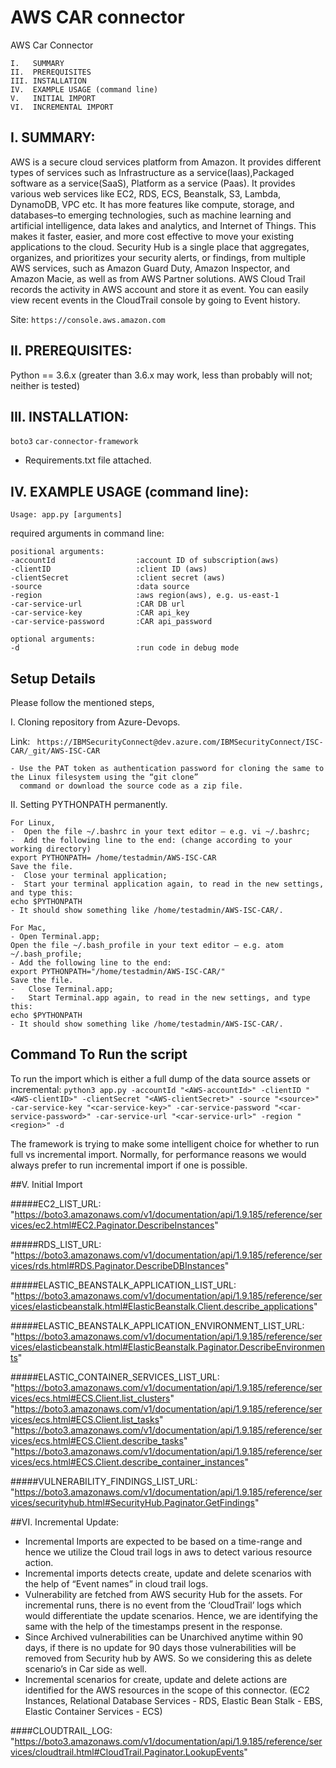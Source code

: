 # AWS CAR connector

AWS Car Connector
```
I.   SUMMARY
II.  PREREQUISITES
III. INSTALLATION
IV.  EXAMPLE USAGE (command line)
V.   INITIAL IMPORT
VI.  INCREMENTAL IMPORT
```
I. SUMMARY:
-----------------------------------------------------------------
AWS is a secure cloud services platform from Amazon. It provides different types of services such as Infrastructure
as a service(Iaas),Packaged software as a service(SaaS), Platform as a service (Paas). It provides various web services
like EC2, RDS, ECS, Beanstalk, S3, Lambda, DynamoDB, VPC etc. It has more features like compute, storage, and
databases–to emerging technologies, such as machine learning and artificial intelligence, data lakes and analytics,
and Internet of Things. This makes it faster, easier, and more cost effective to move your existing applications to
the cloud. Security Hub is a single place that aggregates, organizes, and prioritizes your security alerts, or
findings, from multiple AWS services, such as Amazon Guard Duty, Amazon Inspector, and Amazon Macie, as well as from
AWS Partner solutions. AWS Cloud Trail records the activity in  AWS account and store it as event. You can easily view
recent events in the CloudTrail console by going to Event history.

Site:   ```https://console.aws.amazon.com```
      
II. PREREQUISITES:
-----------------------------------------------------------------
Python == 3.6.x (greater than 3.6.x may work, less than probably will not; neither is tested)

III. INSTALLATION:
-----------------------------------------------------------------

`boto3`
`car-connector-framework`

- Requirements.txt file attached.


IV. EXAMPLE USAGE (command line):
-----------------------------------------------------------------

```Usage: app.py [arguments]```

required arguments in command line:

```
positional arguments:
-accountId                  :account ID of subscription(aws)
-clientID                   :client ID (aws)
-clientSecret               :client secret (aws)
-source                     :data source
-region                     :aws region(aws), e.g. us-east-1
-car-service-url            :CAR DB url
-car-service-key            :CAR api_key
-car-service-password       :CAR api_password

optional arguments:
-d                          :run code in debug mode
```

## Setup Details
Please follow the mentioned steps,

I.	Cloning repository from Azure-Devops. 
 
 Link: ````` https://IBMSecurityConnect@dev.azure.com/IBMSecurityConnect/ISC-CAR/_git/AWS-ISC-CAR`````

    - Use the PAT token as authentication password for cloning the same to the Linux filesystem using the “git clone”
      command or download the source code as a zip file.

II.	Setting PYTHONPATH permanently.

    For Linux,
    -  Open the file ~/.bashrc in your text editor – e.g. vi ~/.bashrc;
    -  Add the following line to the end: (change according to your working directory)
    export PYTHONPATH= /home/testadmin/AWS-ISC-CAR
    Save the file.
    -  Close your terminal application;
    -  Start your terminal application again, to read in the new settings, and type this:
    echo $PYTHONPATH
    - It should show something like /home/testadmin/AWS-ISC-CAR/.
    
    For Mac,
    - Open Terminal.app;
    Open the file ~/.bash_profile in your text editor – e.g. atom ~/.bash_profile;
    - Add the following line to the end:
    export PYTHONPATH="/home/testadmin/AWS-ISC-CAR/"
    Save the file.
    -	Close Terminal.app;
    -	Start Terminal.app again, to read in the new settings, and type this:
    echo $PYTHONPATH
    - It should show something like /home/testadmin/AWS-ISC-CAR/.


## Command To Run the script
To run the import which is either a full dump of the data source assets or incremental:
        `python3 app.py -accountId "<AWS-accountId>" -clientID "<AWS-clientID>" -clientSecret "<AWS-clientSecret>" -source "<source>" -car-service-key "<car-service-key>" -car-service-password "<car-service-password>" -car-service-url "<car-service-url>" -region "<region>" -d`

The framework is trying to make some intelligent choice for whether to run full vs incremental import. Normally, for performance reasons we would always prefer to run incremental import if one is possible.

##V. Initial Import

#####EC2_LIST_URL:
    "https://boto3.amazonaws.com/v1/documentation/api/1.9.185/reference/services/ec2.html#EC2.Paginator.DescribeInstances"

#####RDS_LIST_URL:
    "https://boto3.amazonaws.com/v1/documentation/api/1.9.185/reference/services/rds.html#RDS.Paginator.DescribeDBInstances"

#####ELASTIC_BEANSTALK_APPLICATION_LIST_URL:
    "https://boto3.amazonaws.com/v1/documentation/api/1.9.185/reference/services/elasticbeanstalk.html#ElasticBeanstalk.Client.describe_applications"

#####ELASTIC_BEANSTALK_APPLICATION_ENVIRONMENT_LIST_URL:
    "https://boto3.amazonaws.com/v1/documentation/api/1.9.185/reference/services/elasticbeanstalk.html#ElasticBeanstalk.Paginator.DescribeEnvironments"

#####ELASTIC_CONTAINER_SERVICES_LIST_URL:
    "https://boto3.amazonaws.com/v1/documentation/api/1.9.185/reference/services/ecs.html#ECS.Client.list_clusters"
    "https://boto3.amazonaws.com/v1/documentation/api/1.9.185/reference/services/ecs.html#ECS.Client.list_tasks"
    "https://boto3.amazonaws.com/v1/documentation/api/1.9.185/reference/services/ecs.html#ECS.Client.describe_tasks"
    "https://boto3.amazonaws.com/v1/documentation/api/1.9.185/reference/services/ecs.html#ECS.Client.describe_container_instances"

#####VULNERABILITY_FINDINGS_LIST_URL:
    "https://boto3.amazonaws.com/v1/documentation/api/1.9.185/reference/services/securityhub.html#SecurityHub.Paginator.GetFindings"

##VI. Incremental Update:

- Incremental Imports are expected to be based on a time-range and hence we utilize the Cloud trail logs in aws to detect various resource action.
- Incremental imports detects create, update and delete scenarios with the help of “Event names” in cloud trail logs.
- Vulnerability are fetched from AWS security Hub for the assets. For incremental runs, there is no event from the ‘CloudTrail’ logs which would differentiate the update scenarios. Hence, we are identifying the same with the help of the timestamps present in the response.
- Since Archived vulnerabilities can be Unarchived anytime within 90 days, if there is no update for 90 days those vulnerabilities will be removed from Security hub by AWS. So we considering this as delete scenario’s in Car side as well.
- Incremental scenarios for create, update and delete actions are identified for the AWS resources in the scope of this connector.
  (EC2 Instances, Relational Database Services - RDS, Elastic Bean Stalk - EBS, Elastic Container Services - ECS)

####CLOUDTRAIL_LOG:
    "https://boto3.amazonaws.com/v1/documentation/api/1.9.185/reference/services/cloudtrail.html#CloudTrail.Paginator.LookupEvents"
